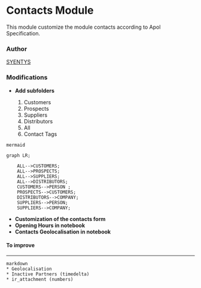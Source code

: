 # Contacts Module #

This module customize the module contacts according to Apol Specification.



### Author


<a href="https://www.syentys.com">SYENTYS</a>



### Modifications

* **Add subfolders**

<ul> 
	<ol>
            <li> Customers 							</li>
			<li> Prospects 							</li>
			<li> Suppliers 							</li>
			<li> Distributors 						</li>
			<li> All								</li>
			<li> Contact Tags						</li>
	</ol>
</ul>


```
mermaid

graph LR;

    ALL-->CUSTOMERS;
    ALL-->PROSPECTS;
    ALL-->SUPPLIERS;
    ALL-->DISTRIBUTORS;
    CUSTOMERS-->PERSON ;
    PROSPECTS-->CUSTOMERS;
    DISTRIBUTORS-->COMPANY;
    SUPPLIERS-->PERSON;
    SUPPLIERS-->COMPANY;
```

* **Customization of the contacts form**
* **Opening Hours in notebook**
* **Contacts Geolocalisation in notebook**


#### To improve
---------------

```
markdown
* Geolocalisation
* Inactive Partners (timedelta)
* ir_attachment (numbers)
```
